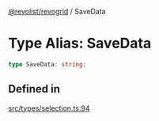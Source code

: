 [@revolist/revogrid](README.md) / SaveData

# Type Alias: SaveData

```ts
type SaveData: string;
```

## Defined in

[src/types/selection.ts:94](https://github.com/revolist/revogrid/blob/834ef2bcc7d11d36bb9e66716a7f07087a633494/src/types/selection.ts#L94)
